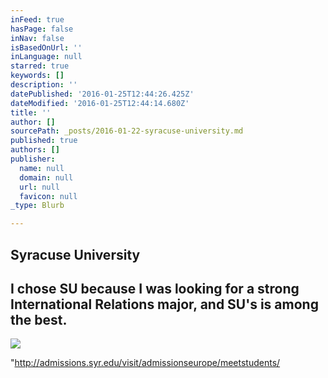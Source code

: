 ```yaml
---
inFeed: true
hasPage: false
inNav: false
isBasedOnUrl: ''
inLanguage: null
starred: true
keywords: []
description: ''
datePublished: '2016-01-25T12:44:26.425Z'
dateModified: '2016-01-25T12:44:14.680Z'
title: ''
author: []
sourcePath: _posts/2016-01-22-syracuse-university.md
published: true
authors: []
publisher:
  name: null
  domain: null
  url: null
  favicon: null
_type: Blurb

---
```

## Syracuse University 

## I chose SU because I was looking for a strong International Relations major, and SU's is among the best.
![](https://the-grid-user-content.s3-us-west-2.amazonaws.com/9a1e5858-340d-4a40-870e-031cb6500f7d.jpg)

"http://admissions.syr.edu/visit/admissionseurope/meetstudents/